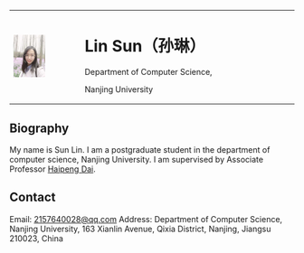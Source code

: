 <table border="0">
  <tr>
     <td width="25%">
      <img src="/zhenjianzhao.jpg" width="50%">      
    </td>
    <td width="75%">
      <h1>Lin Sun（孙琳）</h1>
      <p>Department of Computer Science,</p>
      <p>Nanjing University</p>
    </td> 
  </tr>
</table>

## Biography

My name is Sun Lin. I am a postgraduate student in the department of computer science, Nanjing University. I am supervised by Associate Professor [Haipeng Dai](https://cs.nju.edu.cn/daihp/).

## Contact

Email: 2157640028@qq.com
Address: Department of Computer Science, Nanjing University, 163 Xianlin Avenue, Qixia District, Nanjing, Jiangsu 210023, China

